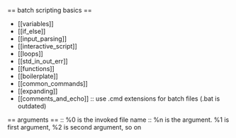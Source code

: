 == batch scripting basics ==
* [[variables]]
* [[if_else]]
* [[input_parsing]]
* [[interactive_script]]
* [[loops]]
* [[std_in_out_err]]
* [[functions]]
* [[boilerplate]]
* [[common_commands]]
* [[expanding]]
* [[comments_and_echo]]
:: use .cmd extensions for batch files (.bat is outdated)


== arguments ==
:: %0 is the invoked file name
:: %n is the argument. %1 is first argument, %2 is second argument, so on

